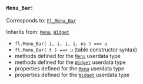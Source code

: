 ### `Menu_Bar`:

Corresponds to:
[`Fl_Menu_Bar`](http://www.fltk.org/doc-1.3/classFl__Menu__Bar.html)

Inherits from:
[`Menu`](Menu),
[`Widget`](Widget)

*   `fl.Menu_Bar( i, i, i, i, ns ) ==> u`
*   `fl.Menu_Bar( t ) ==> u` (table constructor syntax)
*   methods defined for the [`Menu`](Menu) userdata type
*   methods defined for the [`Widget`](Widget) userdata type
*   properties defined for the [`Menu`](Menu) userdata type
*   properties defined for the [`Widget`](Widget) userdata type

